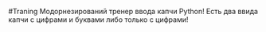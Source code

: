 #Traning
Модорнезирований тренер ввода капчи Python! Есть два ввида капчи с цифрами и буквами либо только с цифрами!
